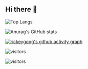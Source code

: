 ## Hi there 👋

<!--
**rickeygong/rickeygong** is a ✨ _special_ ✨ repository because its `README.md` (this file) appears on your GitHub profile.

Here are some ideas to get you started:

- 🔭 I’m currently working on ...
- 🌱 I’m currently learning ...
- 👯 I’m looking to collaborate on ...
- 🤔 I’m looking for help with ...
- 💬 Ask me about ...
- 📫 How to reach me: ...
- 😄 Pronouns: ...
- ⚡ Fun fact: ...
-->

<!-- 参考文档：www.cnblogs.com/PeterJXL/p/18437094 -->

<!-- GitHub 统计卡片 -->
![Top Langs](https://github-readme-stats.vercel.app/api/top-langs/?username=rickeygong)

<!-- GitHub 使用语言统计 -->
![Anurag's GitHub stats](https://github-readme-stats.vercel.app/api?username=rickeygong)

<!-- GitHub 活动统计图 -->
[![rickeygong's github activity graph](https://github-readme-activity-graph.vercel.app/graph?username=rickeygong&theme=github)](https://github.com/ashutosh00710/github-readme-activity-graph)

<!-- GitHub 访客徽章 -->
![visitors](https://visitor-badge.glitch.me/badge?rickeygong=page.id&left_color=green&right_color=red)

![visitors](https://visitor-badge.glitch.me/badge?page_id=rickeygong.891244760&left_color=green&right_color=red)


